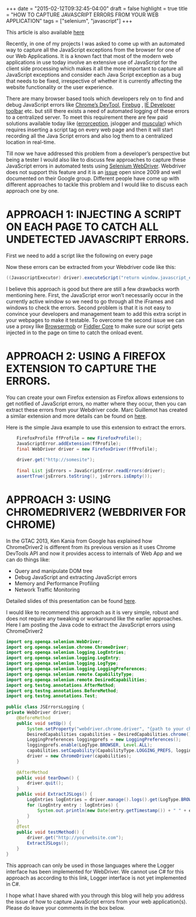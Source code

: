 +++
date = "2015-02-12T09:32:45-04:00"
draft = false
highlight = true
title = "HOW TO CAPTURE JAVASCRIPT ERRORS FROM YOUR WEB APPLICATION"
tags = ["selenium", "javascript"]
+++

This article is also available [here](https://www.3pillarglobal.com/insights/how-to-capture-javascript-errors-from-your-web-application)

Recently, in one of my projects I was asked to come up with an automated way to capture all the JavaScript exceptions from the browser for one of our Web Applications. It is a known fact that most of the modern web applications in use today involve an extensive use of JavaScript for the client side processing which makes it all the more important to capture all JavaScript exceptions and consider each Java Script exception as a bug that needs to be fixed, irrespective of whether it is currently affecting the website functionality or the user experience.

There are many browser based tools which developers rely on to find and debug JavaScript errors like [Chrome’s DevTool](https://developers.google.com/chrome-developer-tools/), [Firebug](http://getfirebug.com/) , [IE Developer toolbar](https://blogs.msdn.microsoft.com/ie/2007/01/09/ie-developer-toolbar-beta-3-now-available/) etc. but still there exists a need of automated logging of these errors to a centralized server. To meet this requirement there are few paid solutions available today like ([errorception](http://errorception.com/), jslogger and [muscular](http://www.muscula.com/)) which requires inserting a script tag on every web page and then it will start recording all the Java Script errors and also log them to a centralized location in real-time.

Till now we have addressed this problem from a developer’s perspective but being a tester I would also like to discuss few approaches to capture these JavaScript errors in automated tests using [Selenium WebDriver](http://code.google.com/p/selenium/). Webdriver does not support this feature and it is an [issue](https://code.google.com/p/selenium/issues/detail?id=148) open since 2009 and well documented on their Google group. Different people have come up with different approaches to tackle this problem and I would like to discuss each approach one by one.

# APPROACH 1: INJECTING A SCRIPT ON EACH PAGE TO CATCH ALL UNDETECTED JAVASCRIPT ERRORS. #

First we need to add a script like the following on every page

Now these errors can be extracted from your Webdriver code like this:
```java
((JavascriptExecutor) driver).executeScript("return window.javascript_errors ");
```

I believe this approach is good but there are still a few drawbacks worth mentioning here. First, the JavaScript error won’t necessarily occur in the currently active window so we need to go through all the iFrames and windows to check the errors. Second problem is that it is not easy to convince your developers and management team to add this extra script in your webpages to make it testable. To overcome the second issue we can use a proxy like [Browsermob](https://github.com/lightbody/browsermob-proxy) or [Fiddler Core](http://fiddler2.com/fiddlercore) to make sure our script gets injected in to the page on time to catch the onload event.

# APPROACH 2: USING A FIREFOX EXTENSION TO CAPTURE THE ERRORS. #

You can create your own Firefox extension as Firefox allows extensions to get notified of JavaScript errors, no matter where they occur, then you can extract these errors from your Webdriver code. Marc Guillemot has created a similar extension and more details can be found on [here](https://github.com/mguillem/JSErrorCollector).

Here is the simple Java example to use this extension to extract the errors.

```java
    FirefoxProfile ffProfile = new FirefoxProfile();
    JavaScriptError.addExtension(ffProfile);
    final WebDriver driver = new FirefoxDriver(ffProfile);
 
    driver.get("http://somesite");
 
    final List jsErrors = JavaScriptError.readErrors(driver);
    assertTrue(jsErrors.toString(), jsErrors.isEmpty());
```

# APPROACH 3: USING CHROMEDRIVER2 (WEBDRIVER FOR CHROME) #

In the GTAC 2013, Ken Kania from Google has explained how ChromeDriver2 is different from its previous version as it uses Chrome DevTools API and now it provides access to internals of Web App and we can do things like:

* Query and manipulate DOM tree
* Debug JavaScript and extracting JavaScript errors
* Memory and Performance Profiling
* Network Traffic Monitoring

Detailed slides of this presentation can be found [here](https://docs.google.com/presentation/d/14xU207jL1aepO_8-WrkEcSIPUscUjak5jtxMaUoMegg/pub?start=false&loop=false&delayms=3000#slide=id.gbe6ac7bc_0185).

I would like to recommend this approach as it is very simple, robust and does not require any tweaking or workaround like the earlier approaches. Here I am posting the Java code to extract the JavaScript errors using ChromeDriver2

```java
import org.openqa.selenium.WebDriver;
import org.openqa.selenium.chrome.ChromeDriver;
import org.openqa.selenium.logging.LogEntries;
import org.openqa.selenium.logging.LogEntry;
import org.openqa.selenium.logging.LogType;
import org.openqa.selenium.logging.LoggingPreferences;
import org.openqa.selenium.remote.CapabilityType;
import org.openqa.selenium.remote.DesiredCapabilities;
import org.testng.annotations.AfterMethod;
import org.testng.annotations.BeforeMethod;
import org.testng.annotations.Test;
 
public class JSErrorsLogging {
private WebDriver driver;
    @BeforeMethod
    public void setUp() {
        System.setProperty("webdriver.chrome.driver", "{path to your chromedriver.exe}");        
        DesiredCapabilities capabilities = DesiredCapabilities.chrome();
        LoggingPreferences loggingprefs = new LoggingPreferences();
        loggingprefs.enable(LogType.BROWSER, Level.ALL);
        capabilities.setCapability(CapabilityType.LOGGING_PREFS, loggingprefs);
        driver = new ChromeDriver(capabilities);
    }
 
    @AfterMethod
    public void tearDown() {
        driver.quit();
    }
    public void ExtractJSLogs() {
        LogEntries logEntries = driver.manage().logs().get(LogType.BROWSER);
        for (LogEntry entry : logEntries) {
            System.out.println(new Date(entry.getTimestamp()) + " " + entry.getLevel() + " " + entry.getMessage());
        }
    }
    @Test
    public void testMethod() {
        driver.get("http://yourwebsite.com");
        ExtractJSLogs();
    }
}
```

This approach can only be used in those languages where the Logger interface has been implemented for WebDriver. We cannot use C# for this approach as according to this link, Logger interface is not yet implemented in C#.

I hope what I have shared with you through this blog will help you address the issue of how to capture JavaScript errors from your web application(s). Please do leave your comments in the box below.




